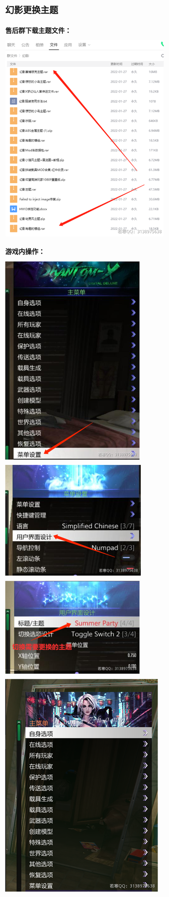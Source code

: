# 幻影更换主题

## **售后群下载主题文件：**

![](<../../.gitbook/assets/image (45) (1).png>)

## **游戏内操作：**

![](<../../.gitbook/assets/image (43).png>)

![](<../../.gitbook/assets/image (1) (2).png>)

![](<../../.gitbook/assets/image (2) (2).png>)

![](<../../.gitbook/assets/image (3) (2).png>)
